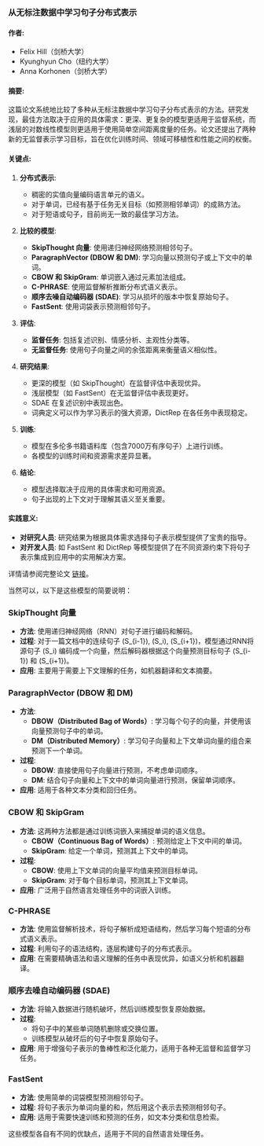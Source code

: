### 从无标注数据中学习句子分布式表示

#### 作者:
- Felix Hill（剑桥大学）
- Kyunghyun Cho（纽约大学）
- Anna Korhonen（剑桥大学）

#### 摘要:
这篇论文系统地比较了多种从无标注数据中学习句子分布式表示的方法。研究发现，最佳方法取决于应用的具体需求：更深、更复杂的模型更适用于监督系统，而浅层的对数线性模型则更适用于使用简单空间距离度量的任务。论文还提出了两种新的无监督表示学习目标，旨在优化训练时间、领域可移植性和性能之间的权衡。

#### 关键点:
1. **分布式表示**:
   - 稠密的实值向量编码语言单元的语义。
   - 对于单词，已经有基于任务无关目标（如预测相邻单词）的成熟方法。
   - 对于短语或句子，目前尚无一致的最佳学习方法。

2. **比较的模型**:
   - **SkipThought 向量**: 使用递归神经网络预测相邻句子。
   - **ParagraphVector (DBOW 和 DM)**: 学习向量以预测句子或上下文中的单词。
   - **CBOW 和 SkipGram**: 单词嵌入通过元素加法组成。
   - **C-PHRASE**: 使用监督解析推断分布式语义表示。
   - **顺序去噪自动编码器 (SDAE)**: 学习从损坏的版本中恢复原始句子。
   - **FastSent**: 使用词袋表示预测相邻句子。

3. **评估**:
   - **监督任务**: 包括复述识别、情感分析、主观性分类等。
   - **无监督任务**: 使用句子向量之间的余弦距离来衡量语义相似性。

4. **研究结果**:
   - 更深的模型（如 SkipThought）在监督评估中表现优异。
   - 浅层模型（如 FastSent）在无监督评估中表现更好。
   - SDAE 在复述识别中表现出色。
   - 词典定义可以作为学习表示的强大资源，DictRep 在各任务中表现稳定。

5. **训练**:
   - 模型在多伦多书籍语料库（包含7000万有序句子）上进行训练。
   - 各模型的训练时间和资源需求差异显著。

6. **结论**:
   - 模型选择取决于应用的具体需求和可用资源。
   - 句子出现的上下文对于理解其语义至关重要。

#### 实践意义:
- **对研究人员**: 研究结果为根据具体需求选择句子表示模型提供了宝贵的指导。
- **对开发人员**: 如 FastSent 和 DictRep 等模型提供了在不同资源约束下将句子表示集成到应用中的实用解决方案。

详情请参阅完整论文 [链接](https://arxiv.org/abs/1602.03483)。


当然可以，以下是这些模型的简要说明：

### SkipThought 向量
- **方法**: 使用递归神经网络（RNN）对句子进行编码和解码。
- **过程**: 对于一篇文档中的连续句子 \(S_{i-1}\), \(S_i\), \(S_{i+1}\)，模型通过RNN将源句子 \(S_i\) 编码成一个向量，然后解码器根据这个向量预测目标句子 \(S_{i-1}\) 和 \(S_{i+1}\)。
- **应用**: 主要用于需要上下文理解的任务，如机器翻译和文本摘要。

### ParagraphVector (DBOW 和 DM)
- **方法**:
  - **DBOW（Distributed Bag of Words）**: 学习每个句子的向量，并使用该向量预测句子中的单词。
  - **DM（Distributed Memory）**: 学习句子向量和上下文单词向量的组合来预测下一个单词。
- **过程**:
  - **DBOW**: 直接使用句子向量进行预测，不考虑单词顺序。
  - **DM**: 结合句子向量和上下文中的单词向量进行预测，保留单词顺序。
- **应用**: 适用于各种文本分类和回归任务。

### CBOW 和 SkipGram
- **方法**: 这两种方法都是通过训练词嵌入来捕捉单词的语义信息。
  - **CBOW（Continuous Bag of Words）**: 预测给定上下文中间的单词。
  - **SkipGram**: 给定一个单词，预测其上下文中的单词。
- **过程**:
  - **CBOW**: 使用上下文单词的向量平均值来预测目标单词。
  - **SkipGram**: 对于每个目标单词，预测其上下文单词。
- **应用**: 广泛用于自然语言处理任务中的词嵌入训练。

### C-PHRASE
- **方法**: 使用监督解析技术，将句子解析成短语结构，然后学习每个短语的分布式语义表示。
- **过程**: 利用句子的语法结构，逐层构建句子的分布式表示。
- **应用**: 在需要精确语法和语义理解的任务中表现优异，如语义分析和机器翻译。

### 顺序去噪自动编码器 (SDAE)
- **方法**: 将输入数据进行随机破坏，然后训练模型恢复原始数据。
- **过程**: 
  - 将句子中的某些单词随机删除或交换位置。
  - 训练模型从破坏后的句子中恢复原始句子。
- **应用**: 用于增强句子表示的鲁棒性和泛化能力，适用于各种无监督和监督学习任务。

### FastSent
- **方法**: 使用简单的词袋模型预测相邻句子。
- **过程**: 将句子表示为单词向量的和，然后用这个表示去预测相邻句子。
- **应用**: 适用于需要快速训练和预测的任务，如文本分类和信息检索。

这些模型各自有不同的优缺点，适用于不同的自然语言处理任务。